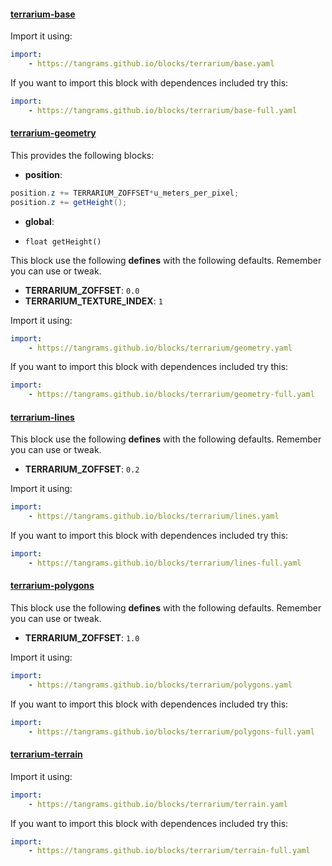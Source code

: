 

#### [terrarium-base](https://github.com/tangrams/blocks/blob/gh-pages/terrarium/base.yaml)



Import it using:

```yaml
import:
    - https://tangrams.github.io/blocks/terrarium/base.yaml
```




If you want to import this block with dependences included try this:

```yaml
import:
    - https://tangrams.github.io/blocks/terrarium/base-full.yaml
```




#### [terrarium-geometry](https://github.com/tangrams/blocks/blob/gh-pages/terrarium/geometry.yaml)

This provides the following blocks:

- **position**:

```glsl
position.z += TERRARIUM_ZOFFSET*u_meters_per_pixel;
position.z += getHeight();
```


- **global**:
 + `float getHeight() `

This block use the following **defines** with the following defaults. Remember you can use or tweak.
 - **TERRARIUM_ZOFFSET**: ```0.0```
 - **TERRARIUM_TEXTURE_INDEX**: ```1```


Import it using:

```yaml
import:
    - https://tangrams.github.io/blocks/terrarium/geometry.yaml
```




If you want to import this block with dependences included try this:

```yaml
import:
    - https://tangrams.github.io/blocks/terrarium/geometry-full.yaml
```




#### [terrarium-lines](https://github.com/tangrams/blocks/blob/gh-pages/terrarium/lines.yaml)



This block use the following **defines** with the following defaults. Remember you can use or tweak.
 - **TERRARIUM_ZOFFSET**: ```0.2```


Import it using:

```yaml
import:
    - https://tangrams.github.io/blocks/terrarium/lines.yaml
```




If you want to import this block with dependences included try this:

```yaml
import:
    - https://tangrams.github.io/blocks/terrarium/lines-full.yaml
```




#### [terrarium-polygons](https://github.com/tangrams/blocks/blob/gh-pages/terrarium/polygons.yaml)



This block use the following **defines** with the following defaults. Remember you can use or tweak.
 - **TERRARIUM_ZOFFSET**: ```1.0```


Import it using:

```yaml
import:
    - https://tangrams.github.io/blocks/terrarium/polygons.yaml
```




If you want to import this block with dependences included try this:

```yaml
import:
    - https://tangrams.github.io/blocks/terrarium/polygons-full.yaml
```




#### [terrarium-terrain](https://github.com/tangrams/blocks/blob/gh-pages/terrarium/terrain.yaml)



Import it using:

```yaml
import:
    - https://tangrams.github.io/blocks/terrarium/terrain.yaml
```




If you want to import this block with dependences included try this:

```yaml
import:
    - https://tangrams.github.io/blocks/terrarium/terrain-full.yaml
```


